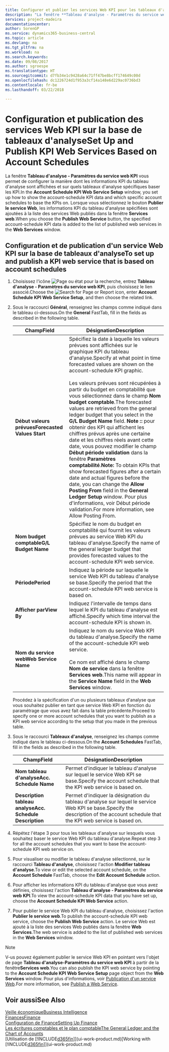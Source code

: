 ```yaml
---
title: Configurer et publier les services Web KPI pour les tableaux d'analyse | Microsoft Docs
description: "La fenêtre **Tableau d'analyse - Paramètres du service web KPI** vous permet de configurer la manière dont les informations KPI du tableau d'analyse sont affichées et sur quels tableaux d'analyse spécifiques baser les KPI."
services: project-madeira
documentationcenter: 
author: SorenGP
ms.service: dynamics365-business-central
ms.topic: article
ms.devlang: na
ms.tgt_pltfrm: na
ms.workload: na
ms.search.keywords: 
ms.date: 09/08/2017
ms.author: sgroespe
ms.translationtype: HT
ms.sourcegitcommit: d7fb34e1c9428a64c71ff47be8bcff174649c00d
ms.openlocfilehash: dc1226724d1f953a3cf14a148e6d229ac0736bd3
ms.contentlocale: fr-be
ms.lasthandoff: 03/22/2018

---
```

# <a name="set-up-and-publish-kpi-web-services-based-on-account-schedules"></a><span data-ttu-id="e40a5-103">Configuration et publication des services Web KPI sur la base de tableaux d'analyse</span><span class="sxs-lookup"><span data-stu-id="e40a5-103">Set Up and Publish KPI Web Services Based on Account Schedules</span></span>
<span data-ttu-id="e40a5-104">La fenêtre **Tableau d'analyse - Paramètres du service web KPI** vous permet de configurer la manière dont les informations KPI du tableau d'analyse sont affichées et sur quels tableaux d'analyse spécifiques baser les KPI.</span><span class="sxs-lookup"><span data-stu-id="e40a5-104">In the **Account Schedule KPI Web Service Setup** window, you set up how to show the account-schedule KPI data and which specific account schedules to base the KPIs on.</span></span> <span data-ttu-id="e40a5-105">Lorsque vous sélectionnez le bouton **Publier le service Web**, les informations KPI du tableau d'analyse spécifiées sont ajoutées à la liste des services Web publiés dans la fenêtre **Services web**.</span><span class="sxs-lookup"><span data-stu-id="e40a5-105">When you choose the **Publish Web Service** button, the specified account-schedule KPI data is added to the list of published web services in the **Web Services** window.</span></span>  

## <a name="to-set-up-and-publish-a-kpi-web-service-that-is-based-on-account-schedules"></a><span data-ttu-id="e40a5-106">Configuration et de publication d'un service Web KPI sur la base de tableaux d'analyse</span><span class="sxs-lookup"><span data-stu-id="e40a5-106">To set up and publish a KPI web service that is based on account schedules</span></span>  

1.  <span data-ttu-id="e40a5-107">Choisissez l'icône ![Page ou état pour la recherche](media/ui-search/search_small.png "icône Page ou état pour la recherche"), entrez **Tableau d'analyse - Paramètres du service web KPI**, puis choisissez le lien associé.</span><span class="sxs-lookup"><span data-stu-id="e40a5-107">Choose the ![Search for Page or Report](media/ui-search/search_small.png "Search for Page or Report icon") icon, enter **Account Schedule KPI Web Service Setup**, and then choose the related link.</span></span>  
2.  <span data-ttu-id="e40a5-108">Sous le raccourci **Général**, renseignez les champs comme indiqué dans le tableau ci-dessous.</span><span class="sxs-lookup"><span data-stu-id="e40a5-108">On the **General** FastTab, fill in the fields as described in the following table.</span></span>  

    |<span data-ttu-id="e40a5-109">Champ</span><span class="sxs-lookup"><span data-stu-id="e40a5-109">Field</span></span>|<span data-ttu-id="e40a5-110">Désignation</span><span class="sxs-lookup"><span data-stu-id="e40a5-110">Description</span></span>|  
    |---------------------------------|---------------------------------------|  
    |<span data-ttu-id="e40a5-111">**Début valeurs prévues**</span><span class="sxs-lookup"><span data-stu-id="e40a5-111">**Forecasted Values Start**</span></span>|<span data-ttu-id="e40a5-112">Spécifiez la date à laquelle les valeurs prévues sont affichées sur le graphique KPI du tableau d'analyse.</span><span class="sxs-lookup"><span data-stu-id="e40a5-112">Specify at what point in time forecasted values are shown on the account-schedule KPI graphic.</span></span><br /><br /> <span data-ttu-id="e40a5-113">Les valeurs prévues sont récupérées à partir du budget en comptabilité que vous sélectionnez dans le champ **Nom budget comptable**.</span><span class="sxs-lookup"><span data-stu-id="e40a5-113">The forecasted values are retrieved from the general ledger budget that you select in the **G/L Budget Name** field.</span></span> <span data-ttu-id="e40a5-114">**Note ::** pour obtenir des KPI qui affichent les chiffres prévus après une certaine date et les chiffres réels avant cette date, vous pouvez modifier le champ **Début période validation** dans la fenêtre **Paramètres comptabilité**.</span><span class="sxs-lookup"><span data-stu-id="e40a5-114">**Note:**  To obtain KPIs that show forecasted figures after a certain date and actual figures before the date, you can change the **Allow Posting From** field in the **General Ledger Setup** window.</span></span> <span data-ttu-id="e40a5-115">Pour plus d'informations, voir Début période validation.</span><span class="sxs-lookup"><span data-stu-id="e40a5-115">For more information, see Allow Posting From.</span></span>|  
    |<span data-ttu-id="e40a5-116">**Nom budget comptable**</span><span class="sxs-lookup"><span data-stu-id="e40a5-116">**G/L Budget Name**</span></span>|<span data-ttu-id="e40a5-117">Spécifiez le nom du budget en comptabilité qui fournit les valeurs prévues au service Web KPI du tableau d'analyse.</span><span class="sxs-lookup"><span data-stu-id="e40a5-117">Specify the name of the general ledger budget that provides forecasted values to the account-schedule KPI web service.</span></span>|  
    |<span data-ttu-id="e40a5-118">**Période**</span><span class="sxs-lookup"><span data-stu-id="e40a5-118">**Period**</span></span>|<span data-ttu-id="e40a5-119">Indiquez la période sur laquelle le service Web KPI du tableau d'analyse se base.</span><span class="sxs-lookup"><span data-stu-id="e40a5-119">Specify the period that the account-schedule KPI web service is based on.</span></span>|  
    |<span data-ttu-id="e40a5-120">**Afficher par**</span><span class="sxs-lookup"><span data-stu-id="e40a5-120">**View By**</span></span>|<span data-ttu-id="e40a5-121">Indiquez l'intervalle de temps dans lequel le KPI du tableau d'analyse est affiché.</span><span class="sxs-lookup"><span data-stu-id="e40a5-121">Specify which time interval the account-schedule KPI is shown in.</span></span>|  
    |<span data-ttu-id="e40a5-122">**Nom du service web**</span><span class="sxs-lookup"><span data-stu-id="e40a5-122">**Web Service Name**</span></span>|<span data-ttu-id="e40a5-123">Indiquez le nom du service Web KPI du tableau d'analyse.</span><span class="sxs-lookup"><span data-stu-id="e40a5-123">Specify the name of the account-schedule KPI web service.</span></span><br /><br /> <span data-ttu-id="e40a5-124">Ce nom est affiché dans le champ **Nom de service** dans la fenêtre **Services web**.</span><span class="sxs-lookup"><span data-stu-id="e40a5-124">This name will appear in the **Service Name** field in the **Web Services** window.</span></span>|  

    <span data-ttu-id="e40a5-125">Procédez à la spécification d'un ou plusieurs tableaux d'analyse que vous souhaitez publier en tant que service Web KPI en fonction du paramétrage que vous avez fait dans la table précédente.</span><span class="sxs-lookup"><span data-stu-id="e40a5-125">Proceed to specify one or more account schedules that you want to publish as a KPI web service according to the setup that you made in the previous table.</span></span>  

3.  <span data-ttu-id="e40a5-126">Sous le raccourci **Tableaux d'analyse**, renseignez les champs comme indiqué dans le tableau ci-dessous.</span><span class="sxs-lookup"><span data-stu-id="e40a5-126">On the **Account Schedules** FastTab, fill in the fields as described in the following table.</span></span>  

    |<span data-ttu-id="e40a5-127">Champ</span><span class="sxs-lookup"><span data-stu-id="e40a5-127">Field</span></span>|<span data-ttu-id="e40a5-128">Désignation</span><span class="sxs-lookup"><span data-stu-id="e40a5-128">Description</span></span>|  
    |---------------------------------|---------------------------------------|  
    |<span data-ttu-id="e40a5-129">**Nom tableau d'analyse**</span><span class="sxs-lookup"><span data-stu-id="e40a5-129">**Acc. Schedule Name**</span></span>|<span data-ttu-id="e40a5-130">Permet d'indiquer le tableau d'analyse sur lequel le service Web KPI se base.</span><span class="sxs-lookup"><span data-stu-id="e40a5-130">Specify the account schedule that the KPI web service is based on.</span></span>|  
    |<span data-ttu-id="e40a5-131">**Description tableau analyse**</span><span class="sxs-lookup"><span data-stu-id="e40a5-131">**Acc. Schedule Description**</span></span>|<span data-ttu-id="e40a5-132">Permet d'indiquer la désignation du tableau d'analyse sur lequel le service Web KPI se base.</span><span class="sxs-lookup"><span data-stu-id="e40a5-132">Specify the description of the account schedule that the KPI web service is based on.</span></span>|  

4.  <span data-ttu-id="e40a5-133">Répétez l'étape 3 pour tous les tableaux d'analyse sur lesquels vous souhaitez baser le service Web KPI du tableau d'analyse.</span><span class="sxs-lookup"><span data-stu-id="e40a5-133">Repeat step 3 for all the account schedules that you want to base the account-schedule KPI web service on.</span></span>  
5.  <span data-ttu-id="e40a5-134">Pour visualiser ou modifier le tableau d'analyse sélectionné, sur le raccourci **Tableau d'analyse**, choisissez l'action **Modifier tableau d'analyse**.</span><span class="sxs-lookup"><span data-stu-id="e40a5-134">To view or edit the selected account schedule, on the **Account Schedule** FastTab, choose the **Edit Account Schedule** action.</span></span>  
6.  <span data-ttu-id="e40a5-135">Pour afficher les informations KPI du tableau d'analyse que vous avez définies, choisissez l'action **Tableau d'analyse - Paramètres du service web KPI**.</span><span class="sxs-lookup"><span data-stu-id="e40a5-135">To view the account-schedule KPI data that you have set up, choose the **Account Schedule KPI Web Service** action.</span></span>  
7.  <span data-ttu-id="e40a5-136">Pour publier le service Web KPI du tableau d'analyse, choisissez l'action **Publier le service web**.</span><span class="sxs-lookup"><span data-stu-id="e40a5-136">To publish the account-schedule KPI web service, choose the **Publish Web Service** action.</span></span> <span data-ttu-id="e40a5-137">Le service Web est ajouté à la liste des services Web publiés dans la fenêtre **Web Services**.</span><span class="sxs-lookup"><span data-stu-id="e40a5-137">The web service is added to the list of published web services in the **Web Services** window.</span></span>  

> [!NOTE]  
>  <span data-ttu-id="e40a5-138">V-us pouvez également publier le service Web KPI en pointant vers l'objet de page **Tableau d'analyse\-Paramètres du service web KPI** à partir de la fenêtre**Services web**.</span><span class="sxs-lookup"><span data-stu-id="e40a5-138">You can also publish the KPI web service by pointing to the **Account Schedule KPI Web Service Setup** page object from the **Web Services** window.</span></span> <span data-ttu-id="e40a5-139">Pour plus d'informations, voir [Publication d'un service Web](across-how-publish-web-service.md).</span><span class="sxs-lookup"><span data-stu-id="e40a5-139">For more information, see [Publish a Web Service](across-how-publish-web-service.md).</span></span>  

## <a name="see-also"></a><span data-ttu-id="e40a5-140">Voir aussi</span><span class="sxs-lookup"><span data-stu-id="e40a5-140">See Also</span></span>  
[<span data-ttu-id="e40a5-141">Veille économique</span><span class="sxs-lookup"><span data-stu-id="e40a5-141">Business Intelligence</span></span>](bi.md)  
[<span data-ttu-id="e40a5-142">Finances</span><span class="sxs-lookup"><span data-stu-id="e40a5-142">Finance</span></span>](finance.md)  
[<span data-ttu-id="e40a5-143">Configuration de Finance</span><span class="sxs-lookup"><span data-stu-id="e40a5-143">Setting Up Finance</span></span>](finance-setup-finance.md)  
[<span data-ttu-id="e40a5-144">Les écritures comptables et le plan comptable</span><span class="sxs-lookup"><span data-stu-id="e40a5-144">The General Ledger and the Chart of Accounts</span></span>](finance-general-ledger.md)  
<span data-ttu-id="e40a5-145">[Utilisation de [!INCLUDE[d365fin](includes/d365fin_md.md)]](ui-work-product.md)</span><span class="sxs-lookup"><span data-stu-id="e40a5-145">[Working with [!INCLUDE[d365fin](includes/d365fin_md.md)]](ui-work-product.md)</span></span>


